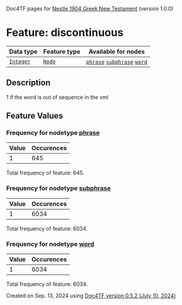 Doc4TF pages for [Nestle 1904 Greek New Testament](https://github.com/saulocantanhede/tfgreek2/releases/download/1.0.0/tf-1.0.0.zip) (version 1.0.0)
# Feature: discontinuous
Data type|Feature type|Available for nodes
---|---|---
[`Integer`](featuresbydatatype.md#integer)|[`Node`](featuresbytype.md#node)| [`phrase`](featuresbynodetype.md#phrase)  [`subphrase`](featuresbynodetype.md#subphrase)  [`word`](featuresbynodetype.md#word) 
## Description
1 if the word is out of sequence in the xml
## Feature Values
### Frequency for nodetype [phrase](featuresbynodetype.md#phrase)
Value|Occurences
---|---
1|645

Total frequency of feature: 645.
 ### Frequency for nodetype [subphrase](featuresbynodetype.md#subphrase)
Value|Occurences
---|---
1|6034

Total frequency of feature: 6034.
 ### Frequency for nodetype [word](featuresbynodetype.md#word)
Value|Occurences
---|---
1|6034

Total frequency of feature: 6034.
  

Created on Sep. 13, 2024 using [Doc4TF version 0.5.2 (July 10, 2024)](https://github.com/tonyjurg/Doc4TF/blob/main/CreateFeatureDoc.ipynb) 